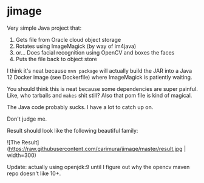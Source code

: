 # jimage

Very simple Java project that:

1. Gets file from Oracle cloud object storage
2. Rotates using ImageMagick (by way of im4java)
3. or... Does facial recognition using OpenCV and boxes the faces
4. Puts the file back to object store

I think it's neat because `mvn package` will actually build the JAR into a
Java 12 Docker image (see Dockerfile) where ImageMagick is patiently waiting.

You should think this is neat because some dependencies are super painful. 
Like, who tarballs and `makes` shit still? Also that pom file is kind of magical.

The Java code probably sucks. I have a lot to catch up on.

Don't judge me. 

Result should look like the following beautiful family:

![The Result](https://raw.githubusercontent.com/carimura/jimage/master/result.jpg | width=300)


Update: actually using openjdk:9 until I figure out why the opencv maven repo 
doesn't like 10+.
